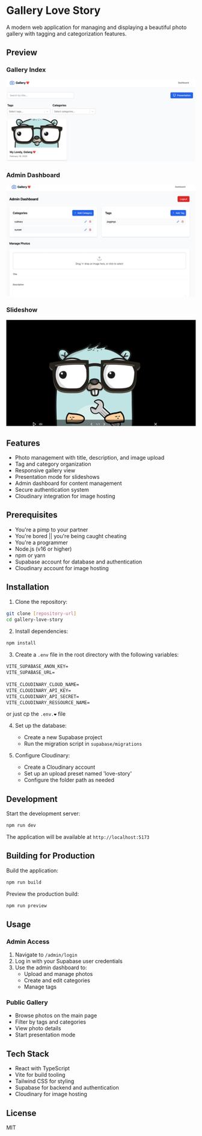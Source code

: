 # Gallery Love Story

A modern web application for managing and displaying a beautiful photo gallery with tagging and categorization features.

## Preview

### Gallery Index
![Gallery Index](preview/gallery-love-index.jpeg)

### Admin Dashboard
![Admin Dashboard](preview/gallery-love-admin.jpeg)

### Slideshow
![Slideshow](preview/gallery-love-slideshow.jpeg)

## Features

- Photo management with title, description, and image upload
- Tag and category organization
- Responsive gallery view
- Presentation mode for slideshows
- Admin dashboard for content management
- Secure authentication system
- Cloudinary integration for image hosting

## Prerequisites
- You're a pimp to your partner 
- You're bored || you're being caught cheating
- You're a programmer
- Node.js (v16 or higher)
- npm or yarn
- Supabase account for database and authentication
- Cloudinary account for image hosting

## Installation

1. Clone the repository:
```bash
git clone [repository-url]
cd gallery-love-story
```

2. Install dependencies:
```bash
npm install
```

3. Create a `.env` file in the root directory with the following variables:
```env
VITE_SUPABASE_ANON_KEY=
VITE_SUPABASE_URL=

VITE_CLOUDINARY_CLOUD_NAME=
VITE_CLOUDINARY_API_KEY=
VITE_CLOUDINARY_API_SECRET=
VITE_CLOUDINARY_RESSOURCE_NAME=
```
or just cp the `.env.❤️` file

4. Set up the database:
   - Create a new Supabase project
   - Run the migration script in `supabase/migrations`

5. Configure Cloudinary:
   - Create a Cloudinary account
   - Set up an upload preset named 'love-story'
   - Configure the folder path as needed

## Development

Start the development server:
```bash
npm run dev
```

The application will be available at `http://localhost:5173`

## Building for Production

Build the application:
```bash
npm run build
```

Preview the production build:
```bash
npm run preview
```

## Usage

### Admin Access
1. Navigate to `/admin/login`
2. Log in with your Supabase user credentials
3. Use the admin dashboard to:
   - Upload and manage photos
   - Create and edit categories
   - Manage tags

### Public Gallery
- Browse photos on the main page
- Filter by tags and categories
- View photo details
- Start presentation mode

## Tech Stack

- React with TypeScript
- Vite for build tooling
- Tailwind CSS for styling
- Supabase for backend and authentication
- Cloudinary for image hosting

## License

MIT